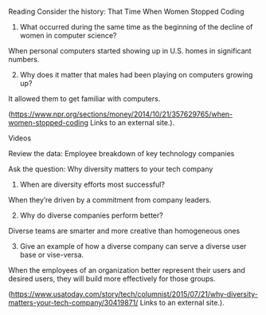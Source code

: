 Reading
Consider the history: That Time When Women Stopped Coding

1. What occurred during the same time as the beginning of the decline of women in computer science?

When personal computers started showing up in U.S. homes in significant numbers.


2. Why does it matter that males had been playing on computers growing up?

It allowed them to get familiar with computers.

 

(https://www.npr.org/sections/money/2014/10/21/357629765/when-women-stopped-coding Links to an external site.).


Videos

Review the data: Employee breakdown of key technology companies

Ask the question: Why diversity matters to your tech company

1. When are diversity efforts most successful?

When they’re driven by a commitment from company leaders.


2. Why do diverse companies perform better?

 Diverse teams are smarter and more creative than homogeneous ones


3. Give an example of how a diverse company can serve a diverse user base or vise-versa.

When the employees of an organization better represent their users and desired users, they will build more effectively for those groups. 

 

(https://www.usatoday.com/story/tech/columnist/2015/07/21/why-diversity-matters-your-tech-company/30419871/ Links to an external site.).